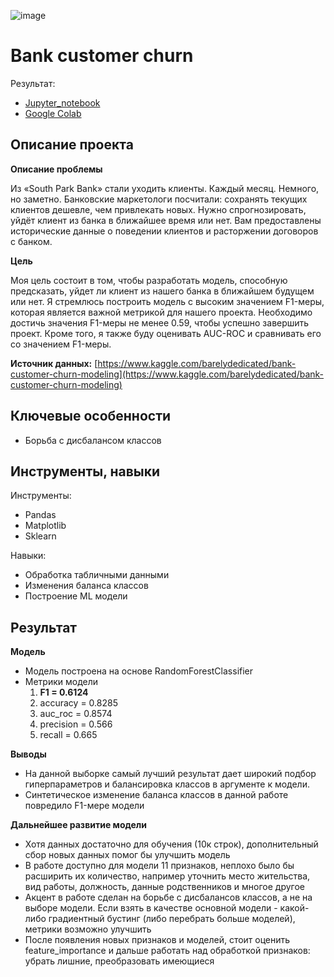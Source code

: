 ![image](https://github.com/dmakhazen/portfolio/assets/107398428/db64c2cd-b2ed-4140-b89f-0472fc2bcfbd)


# Bank customer churn

Результат:
- [Jupyter_notebook](https://github.com/dmakhazen/portfolio/tree/main/bank_customer_churn/bank_customer_churn_reviewed.ipynb)
- [Google Colab](https://colab.research.google.com/drive/1pATt4qs5q-4rMflkhMwoNuNqYCM_Ikhh?usp=sharing)

## Описание проекта

**Описание проблемы**

Из «South Park Bank» стали уходить клиенты. Каждый месяц. Немного, но заметно. Банковские маркетологи посчитали: сохранять текущих клиентов дешевле, чем привлекать новых. Нужно спрогнозировать, уйдёт клиент из банка в ближайшее время или нет. Вам предоставлены исторические данные о поведении клиентов и расторжении договоров с банком. 

**Цель**

Моя цель состоит в том, чтобы разработать модель, способную предсказать, уйдет ли клиент из нашего банка в ближайшем будущем или нет. Я стремлюсь построить модель с высоким значением F1-меры, которая является важной метрикой для нашего проекта. Необходимо достичь значения F1-меры не менее 0.59, чтобы успешно завершить проект. Кроме того, я также буду оценивать AUC-ROC и сравнивать его со значением F1-меры.

**Источник данных:** [https://www.kaggle.com/barelydedicated/bank-customer-churn-modeling](https://www.kaggle.com/barelydedicated/bank-customer-churn-modeling)

## Ключевые особенности
- Борьба с дисбалансом классов

## Инструменты, навыки

Инструменты:
- Pandas
- Matplotlib
- Sklearn

Навыки:
- Обработка табличными данными
- Изменения баланса классов
- Построение ML модели

## Результат

**Модель**

- Модель построена на основе RandomForestClassifier
- Метрики модели
  1. **F1 = 0.6124**
  2. accuracy = 0.8285
  3. auc_roc = 0.8574
  4. precision = 0.566
  5. recall = 0.665
  
**Выводы**
- На данной выборке самый лучший результат дает широкий подбор гиперпараметров и балансировка классов в аргументе к модели. 
- Синтетическое изменение баланса классов в данной работе повредило F1-мере модели

**Дальнейшее развитие модели**
- Хотя данных достаточно для обучения (10к строк), дополнительный сбор новых данных помог бы улучшить модель
- В работе доступно для модели 11 признаков, неплохо было бы расширить их количество, например уточнить место жительства, вид работы, должность, данные родственников и многое другое
- Акцент в работе сделан на борьбе с дисбалансов классов, а не на выборе модели. Если взять в качестве основной модели - какой-либо градиентный бустинг (либо перебрать больше моделей), метрики возможно улучшить
- После появления новых признаков и моделей, стоит оценить feature_importance и дальше работать над обработкой признаков: убрать лишние, преобразовать имеющиеся
